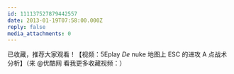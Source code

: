 ```yaml
---
id: 111137527879442557
date: 2013-01-19T07:58:00.000Z
reply: false
media_attachments: 0
---
```


已收藏，推荐大家观看！【视频：5Eplay _De_ nuke 地图上 ESC 的进攻 A 点战术分析】（来 @优酷网 看我更多收藏视频：）​​​​

